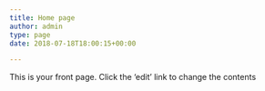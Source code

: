 ```yaml
---
title: Home page
author: admin
type: page
date: 2018-07-18T18:00:15+00:00

---
```

This is your front page. Click the &#8216;edit&#8217; link to change the contents